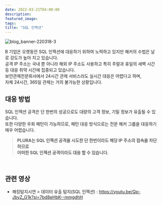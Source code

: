 ```yaml
---
date: 2022-03-21T04:00:00
description: 
featured_image: 
tags: 
title: "SQL 인젝션"
---
```


![blog_banner-220318-3](https://github.com/user-attachments/assets/effd8178-920d-413e-ab79-61fb6815f22f)

B 기업은 오랫동안 SQL 인젝션에 대응하기 위하여 노력하고 있지만 해커의 수법은 날로 강도가 높아 지고 있습니다.<br>
공격 IP 주소는 국내 뿐 아니라 해외 IP 주소도 사용하고 특히 주말과 휴일의 새벽 시간 등 대응 취약 시간에 집중되고 있습니다.<br>
보안관제전문회사에서 24시간 관제 서비스라도 실시간 대응은 어렵다고 하며,<br>
자체 24시간, 365일 관제는 거의 불가능한 상황입니다.
<br>

## 대응 방법
SQL 인젝션 공격은 단 한번의 성공으로도 대량의 고객 정보, 기밀 정보가 유출될 수 있습니다.<br>
또한 다양한 우회 패턴이 가능하므로, 패턴 대응 방식으로는 전문 해커 그룹을 대응하기 매우 어렵습니다.

>**PLURA는 SQL 인젝션 공격을 시도한 단 한번이라도 해당 IP 주소의 접속을 차단하므로<br>
>어떠한 SQL 인젝션 공격이라도 대응 할 수 있습니다.**
<br>

## 관련 영상 
- 해킹탐지시연 > 데이터 유출 탐지(SQL 인젝션) : https://youtu.be/Qp-JbyZ_G1k?si=7bd8eHbK--mmgdhH

